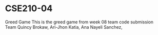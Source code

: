 # CSE210-04
Greed Game
This is the greed game from week 08 team code submission
Team Quincy Brokaw, Ari-Jhon Katia, Ana Nayeli Sanchez, 

